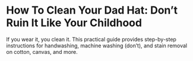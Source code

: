 # How To Clean Your Dad Hat: Don’t Ruin It Like Your Childhood

If you wear it, you clean it. This practical guide provides step-by-step instructions for handwashing, machine washing (don’t), and stain removal on cotton, canvas, and more.